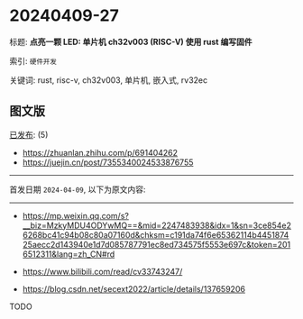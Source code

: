 # 20240409-27

标题:
**点亮一颗 LED: 单片机 ch32v003 (RISC-V) 使用 rust 编写固件**

索引: `硬件开发`

关键词: rust, risc-v, ch32v003, 单片机, 嵌入式, rv32ec


## 图文版

[已发布](./a.md): (5)

+ <https://zhuanlan.zhihu.com/p/691404262>
+ <https://juejin.cn/post/7355340024533876755>

----

首发日期 `2024-04-09`, 以下为原文内容:

----

+ <https://mp.weixin.qq.com/s?__biz=MzkyMDU4ODYwMQ==&mid=2247483938&idx=1&sn=3ce854e26268bc41c94b08c80a07160d&chksm=c191da74f6e65362114b445187425aecc2d143940e1d7d085787791ec8ed734575f5553e697c&token=2016512311&lang=zh_CN#rd>

+ <https://www.bilibili.com/read/cv33743247/>

+ <https://blog.csdn.net/secext2022/article/details/137659206>

TODO
